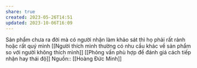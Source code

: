 ```yaml
---
share: true
created: 2023-05-26T14:51
updated: 2023-10-06T16:09
---
```

Sản phẩm chưa ra đời mà có người nhận làm khảo sát thì họ phải rất rảnh hoặc rất quý mình
[[Người thích mình thường có nhu cầu khác về sản phẩm so với người không thích mình]]
[[Phỏng vấn phù hợp để đánh giá cách tiếp nhận hay thái độ]]
Nguồn:: [[Hoàng Đức Minh]]
